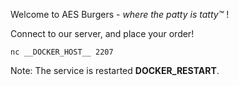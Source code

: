 Welcome to AES Burgers - _where the patty is tatty™_ !

Connect to our server, and place your order!

`nc __DOCKER_HOST__ 2207`

Note: The service is restarted __DOCKER_RESTART__.